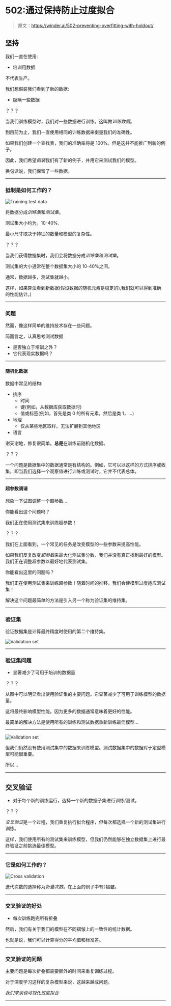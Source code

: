 # 502:通过保持防止过度拟合

> 原文：<https://winder.ai/502-preventing-overfitting-with-holdout/>

## 坚持

我们一直在使用:

*   培训用数据

不代表生产。

我们想假装我们看到了新的数据:

*   隐瞒一些数据

？？？

当我们训练模型时，我们对一些数据进行训练。这叫做*训练数据*。

到目前为止，我们一直使用相同的训练数据来衡量我们的准确性。

如果我们创建一个查找表，我们的准确率将是 100%。但是这并不能推广到新的例子。

因此，我们希望*假装*我们有了新的例子，并用它来测试我们的模型。

换句话说，我们保留了一些数据。

* * *

### 抵制是如何工作的？

![Training test data](img/942ad3b36d0baf4a11dc6848827e8e1d.png)

将数据分成*训练集*和*测试集*。

测试集大小约为。10-40%.

最小尺寸取决于特征的数量和模型的复杂性。

？？？

当我们获得数据集时，我们会将数据分成*训练集*和*测试集*。

测试集的大小通常在整个数据集大小的 10-40%之间。

通常，数据越多，测试集就越小。

这样，如果算法看到新数据(假设数据的随机元素是稳定的),我们就可以得到准确的性能估计。)

* * *

### 问题

然而，像这样简单的维持技术存在一些问题。

简而言之，认真思考测试数据

*   是否独立于培训之外？
*   它代表现实数据吗？

* * *

#### 随机化数据

数据中常见的结构:

*   排序
    *   时间
    *   键(例如，从数据库获取数据时)
    *   值或标签(例如，首先是类 0 的所有元素，然后是类 1，&mldr;)
*   地理
    *   仅从某些地区取样。无法扩展到其他地区
*   语言

谢天谢地，修复很简单。**总是**在训练前随机化数据。

？？？

一个问题是数据集中的数据通常是有结构的。例如，它可以以这样的方式排序或收集，即当我们选择一个观察值进行训练或测试时，它并不代表总体。

* * *

#### 超参数调谐

想象一下试图调整一个超参数&mldr;

你能看出这个问题吗？

我们正在使用测试集来训练超参数！

？？？

我们在上面看到，一个常见的任务是改变模型的一些参数来提高性能。

如果我们反复改变*超参数*来最大化测试集分数，我们并没有真正找到最好的模型。我们正在调整超参数以最好地代表测试集。

你能看出这里的问题吗？

我们正在使用测试集来训练超参数！随着时间的推移，我们会使模型过度适应测试集！

解决这个问题最简单的方法是引入另一个称为验证集的维持集。

* * *

### 验证集

验证数据集是计算最终精度时使用的第二个维持集。

![Validation set](img/b947217f96a4c65182b0617874e92834.png)

* * *

### 验证集问题

*   显著减少了可用于培训的数据量

？？？

从图中可以明显看出使用验证集的主要问题。它显著减少了可用于训练模型的数据量。

这将最终影响模型性能。因为更多的数据通常意味着更好的性能。

最简单的解决方法是使用所有的训练和测试数据重新训练最佳模型&mldr;

* * *

![Validation set](img/00ea04a256464b94db9158b2d8b2641c.png)

但我们仍然没有使用测试集中的数据来训练模型。测试数据集中的数据对于定型模型可能很重要。

所以&mldr;

* * *

## 交叉验证

*   对于每个新的训练运行，选择一个新的数据子集进行训练/测试。

？？？

*交叉验证*是一个过程，我们重复执行拟合程序，但每次都选择一个新的测试集进行训练。

这样，我们使用所有的测试集来训练模型，但我们仍然能够在独立数据集上进行最终验证之前挑选最佳模型。

* * *

### 它是如何工作的？

![Cross validation](img/814532716a3369d29a1c0f07205a1888.png)

迭代次数的选择称为*折叠次数*。在上面的例子中有`2`褶皱。

* * *

### 交叉验证的好处

*   每次训练跑完所有折叠

然后，我们有关于我们的模型在不同褶皱上的一致性的统计数据。

也就是说，我们可以计算得分的平均值和标准差。

* * *

### 交叉验证的问题

主要问题是每次折叠都需要额外的时间来重复训练过程。

对于深度学习这样的复杂模型来说，这越来越成问题。

*我们来谈谈可视化过度拟合*

* * *
